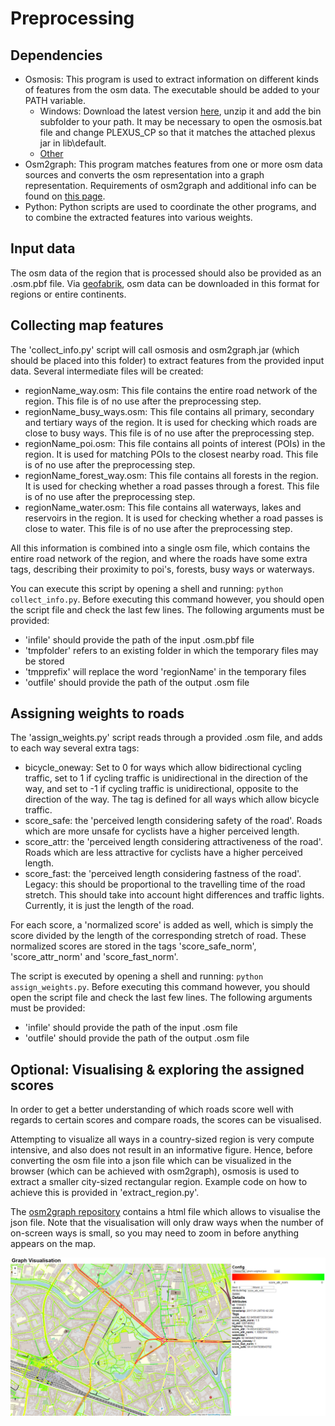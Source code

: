 # Preprocessing
## Dependencies
 - Osmosis: This program is used to extract information on different kinds of features from the osm data. The executable should be added to your PATH variable.
	- Windows: Download the latest version [here](http://wiki.openstreetmap.org/wiki/Osmosis/Quick_Install_(Windows)), unzip it and add the bin subfolder to your path. It may be necessary to open the osmosis.bat file and change PLEXUS_CP so that it matches the attached plexus jar in lib\default.
	- [Other](http://wiki.openstreetmap.org/wiki/Osmosis/Installation)
 - Osm2graph: This program matches features from one or more osm data sources and converts the osm representation into a graph representation. Requirements of osm2graph and additional info can be found on [this page](https://github.com/Pistro/osm2graph).
 - Python: Python scripts are used to coordinate the other programs, and to combine the extracted features into various weights.
 
## Input data
The osm data of the region that is processed should also be provided as an .osm.pbf file. Via [geofabrik](http://download.geofabrik.de/), osm data can be downloaded in this format for regions or entire continents.
 
## Collecting map features
The 'collect_info.py' script will call osmosis and osm2graph.jar (which should be placed into this folder) to extract features from the provided input data. Several intermediate files will be created:
 - regionName_way.osm: This file contains the entire road network of the region. This file is of no use after the preprocessing step.
 - regionName_busy_ways.osm: This file contains all primary, secondary and tertiary ways of the region. It is used for checking which roads are close to busy ways. This file is of no use after the preprocessing step.
 - regionName_poi.osm: This file contains all points of interest (POIs) in the region. It is used for matching POIs to the closest nearby road. This file is of no use after the preprocessing step.
  - regionName_forest_way.osm: This file contains all forests in the region. It is used for checking whether a road passes through a forest. This file is of no use after the preprocessing step.
 - regionName_water.osm: This file contains all waterways, lakes and reservoirs in the region. It is used for checking whether a road passes is close to water. This file is of no use after the preprocessing step.

All this information is combined into a single osm file, which contains the entire road network of the region, and where the roads have some extra tags, describing their proximity to poi's, forests, busy ways or waterways.

You can execute this script by opening a shell and running: `python collect_info.py`. Before executing this command however, you should open the script file and check the last few lines. The following arguments must be provided:
- 'infile' should provide the path of the input .osm.pbf file
- 'tmpfolder' refers to an existing folder in which the temporary files may be stored
- 'tmpprefix' will replace the word 'regionName' in the temporary files
- 'outfile' should provide the path of the output .osm file

## Assigning weights to roads
The 'assign_weights.py' script reads through a provided .osm file, and adds to each way several extra tags:
- bicycle_oneway: Set to 0 for ways which allow bidirectional cycling traffic, set to 1 if cycling traffic is unidirectional in the direction of the way, and set to -1 if cycling traffic is unidirectional, opposite to the direction of the way. The tag is defined for all ways which allow bicycle traffic.
- score_safe: the 'perceived length considering safety of the road'. Roads which are more unsafe for cyclists have a higher perceived length.
- score_attr: the 'perceived length considering attractiveness of the road'. Roads which are less attractive for cyclists have a higher perceived length.
- score_fast: the 'perceived length considering fastness of the road'. Legacy: this should be proportional to the travelling time of the road stretch. This should take into account hight differences and traffic lights. Currently, it is just the length of the road.

For each score, a 'normalized score' is added as well, which is simply the score divided by the length of the corresponding stretch of road. These normalized scores are stored in the tags 'score_safe_norm', 'score_attr_norm' and 'score_fast_norm'.

The script is executed by opening a shell and running: `python assign_weights.py`. Before executing this command however, you should open the script file and check the last few lines. The following arguments must be provided:
- 'infile' should provide the path of the input .osm file
- 'outfile' should provide the path of the output .osm file

## Optional: Visualising & exploring the assigned scores
In order to get a better understanding of which roads score well with regards to certain scores and compare roads, the scores can be visualised.

Attempting to visualize all ways in a country-sized region is very compute intensive, and also does not result in an informative figure. Hence, before converting the osm file into a json file which can be visualized in the browser (which can be achieved with osm2graph), osmosis is used to extract a smaller city-sized rectangular region.
Example code on how to achieve this is provided in 'extract_region.py'.

The [osm2graph repository](https://github.com/Pistro/osm2graph) contains a html file which allows to visualise the json file. Note that the visualisation will only draw ways when the number of on-screen ways is small, so you may need to zoom in before anything appears on the map.

![Visualisation of the 'score_attr_norm' attribute for a part of the city of Ghent, Belgium](doc/score_attr_norm_visualisation.PNG)